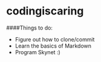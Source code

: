 # codingiscaring

####Things to do:
* Figure out how to clone/commit
* Learn the basics of Markdown
* Program Skynet :)